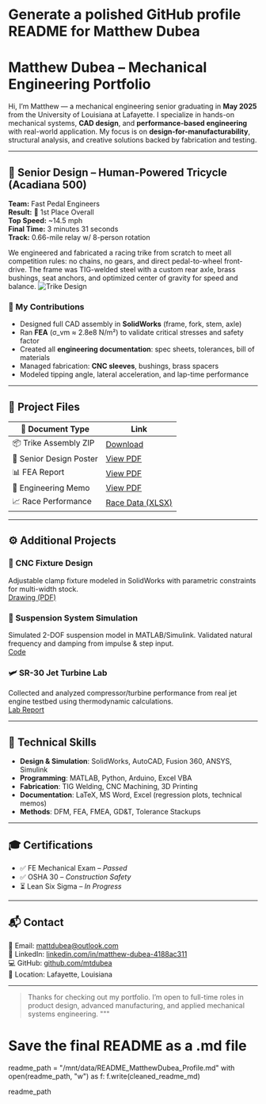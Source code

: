 # Generate a polished GitHub profile README for Matthew Dubea
# Matthew Dubea – Mechanical Engineering Portfolio


Hi, I’m Matthew — a mechanical engineering senior graduating in **May 2025** from the University of Louisiana at Lafayette. I specialize in hands-on mechanical systems, **CAD design**, and **performance-based engineering** with real-world application. My focus is on **design-for-manufacturability**, structural analysis, and creative solutions backed by fabrication and testing.

---

## 🏁 Senior Design – Human-Powered Tricycle (Acadiana 500)

**Team:** Fast Pedal Engineers  
**Result:** 🥇 1st Place Overall  
**Top Speed:** ~14.5 mph  
**Final Time:** 3 minutes 31 seconds  
**Track:** 0.66-mile relay w/ 8-person rotation

We engineered and fabricated a racing trike from scratch to meet all competition rules: no chains, no gears, and direct pedal-to-wheel front-drive. The frame was TIG-welded steel with a custom rear axle, brass bushings, seat anchors, and optimized center of gravity for speed and balance.
![Trike Design](https://mtdubea.github.io/matthew-dubea.github.io/trike.png)
### 🔧 My Contributions

- Designed full CAD assembly in **SolidWorks** (frame, fork, stem, axle)
- Ran **FEA** (σ_vm ≈ 2.8e8 N/m²) to validate critical stresses and safety factor
- Created all **engineering documentation**: spec sheets, tolerances, bill of materials
- Managed fabrication: **CNC sleeves**, bushings, brass spacers
- Modeled tipping angle, lateral acceleration, and lap-time performance

---

## 📂 Project Files

| 📄 Document Type        | Link |
|------------------------|------|
| 📦 Trike Assembly ZIP  | [Download](https://mtdubea.github.io/matthew-dubea.github.io/Trike_Assembly.zip) |
| 📄 Senior Design Poster | [View PDF](https://mtdubea.github.io/matthew-dubea.github.io/MCHE484_FinalPoster_TrikeDesignAndFab.pdf) |
| 📊 FEA Report           | [View PDF](https://mtdubea.github.io/matthew-dubea.github.io/FEA_Results.pdf) |
| 🧾 Engineering Memo     | [View PDF](https://mtdubea.github.io/matthew-dubea.github.io/Engineering_Memo_Report.pdf) |
| 📈 Race Performance     | [Race Data (XLSX)](https://mtdubea.github.io/matthew-dubea.github.io/Race_Performance_Data.xlsx) |

---

## ⚙️ Additional Projects

### 🔩 CNC Fixture Design  
Adjustable clamp fixture modeled in SolidWorks with parametric constraints for multi-width stock.  
[Drawing (PDF)](https://example.com/placeholder_CNCFixture.pdf)

### 🔧 Suspension System Simulation  
Simulated 2-DOF suspension model in MATLAB/Simulink. Validated natural frequency and damping from impulse & step input.  
[Code](https://example.com/placeholder_SimulationCode.m)

### 🛩️ SR-30 Jet Turbine Lab  
Collected and analyzed compressor/turbine performance from real jet engine testbed using thermodynamic calculations.  
[Lab Report](https://example.com/placeholder_JetEngineLab.pdf)

---

## 🧠 Technical Skills

- **Design & Simulation**: SolidWorks, AutoCAD, Fusion 360, ANSYS, Simulink  
- **Programming**: MATLAB, Python, Arduino, Excel VBA  
- **Fabrication**: TIG Welding, CNC Machining, 3D Printing  
- **Documentation**: LaTeX, MS Word, Excel (regression plots, technical memos)  
- **Methods**: DFM, FEA, FMEA, GD&T, Tolerance Stackups

---

## 🎓 Certifications

- ✅ FE Mechanical Exam – *Passed*  
- ✅ OSHA 30 – *Construction Safety*  
- ⏳ Lean Six Sigma – *In Progress*

---

## 📬 Contact

📧 Email: [mattdubea@outlook.com](mailto:mattdubea@outlook.com)  
🔗 LinkedIn: [linkedin.com/in/matthew-dubea-4188ac311](https://linkedin.com/in/matthew-dubea-4188ac311)  
💻 GitHub: [github.com/mtdubea](https://github.com/mtdubea)  
📍 Location: Lafayette, Louisiana

---

> Thanks for checking out my portfolio. I’m open to full-time roles in product design, advanced manufacturing, and applied mechanical systems engineering.
"""

# Save the final README as a .md file
readme_path = "/mnt/data/README_MatthewDubea_Profile.md"
with open(readme_path, "w") as f:
    f.write(cleaned_readme_md)

readme_path
